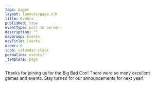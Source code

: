 ```yaml
---
tags: pages
layout: layouts/page.njk
title: Events
published: true
eventType: post in person
description: ""
navGroup: Events
navTitle: Events
order: 0
icon: calendar-clock
permalink: events/
_template: page
---
```


Thanks for joining us for the Big Bad Con! There were so many excellent games and events. Stay turned for our announcements for next year!
